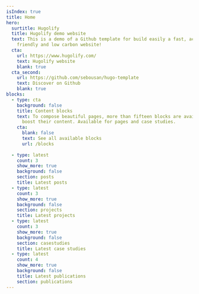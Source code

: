```yaml
---
isIndex: true
title: Home
hero:
  surtitle: Hugolify
  title: Hugolify demo website
  text: This is a demo of a Github template for build easily a fast, accessible
    friendly and low carbon website!
  cta:
    url: https://www.hugolify.com/
    text: Hugolify website
    blank: true
  cta_second:
    url: https://github.com/sebousan/hugo-template
    text: Discover on Github
    blank: true
blocks:
  - type: cta
    background: false
    title: Content blocks
    text: To compose beautiful pages, more than fifteen blocks are available to
      boost their content. Available for pages and case studies.
    cta:
      blank: false
      text: See all available blocks
      url: /blocks
       
  - type: latest
    count: 3
    show_more: true
    background: false
    section: posts
    title: Latest posts
  - type: latest
    count: 3
    show_more: true
    background: false
    section: projects
    title: Latest projects
  - type: latest
    count: 3
    show_more: true
    background: false
    section: casestudies
    title: Latest case studies
  - type: latest
    count: 4
    show_more: true
    background: false
    title: Latest publications
    section: publications
---
```

